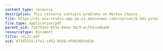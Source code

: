 ```yaml
---
content_type: resource
description: This resource contains problems on Markov chains.
file: https://ol-ocw-studio-app-qa.s3.amazonaws.com/courses/6-041-probabilistic-systems-analysis-and-applied-probability-spring-2006/073d31551fa1c4528b584f0d3665eb3e_rec21.pdf
file_type: application/pdf
parent_uid: 72e75de2-011e-beee-30c9-acf41ced8ab8
resourcetype: Document
title: rec21.pdf
uid: 073d3155-1fa1-c452-8b58-4f0d3665eb3e
---
```

